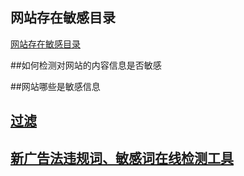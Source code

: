 ## 网站存在敏感目录

[网站存在敏感目录](http://blog.csdn.net/rightfa/article/details/50363617)

##如何检测对网站的内容信息是否敏感

##网站哪些是敏感信息

## [过滤](http://dun.163.com/)
##  [新广告法违规词、敏感词在线检测工具](http://blog.csdn.net/enweitech/article/details/53780872)